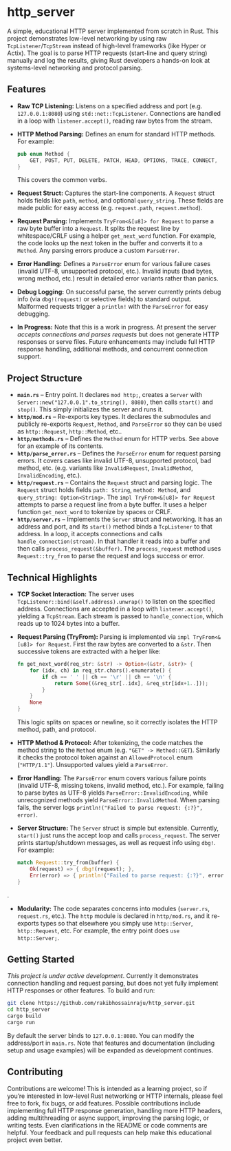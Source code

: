 # http\_server

A simple, educational HTTP server implemented from scratch in Rust. This project demonstrates low-level networking by using raw `TcpListener`/`TcpStream` instead of high-level frameworks (like Hyper or Actix). The goal is to parse HTTP requests (start-line and query string) manually and log the results, giving Rust developers a hands-on look at systems-level networking and protocol parsing.

## Features

* **Raw TCP Listening:** Listens on a specified address and port (e.g. `127.0.0.1:8080`) using `std::net::TcpListener`. Connections are handled in a loop with `listener.accept()`, reading raw bytes from the stream.
* **HTTP Method Parsing:** Defines an enum for standard HTTP methods. For example:

  ```rust
  pub enum Method {
      GET, POST, PUT, DELETE, PATCH, HEAD, OPTIONS, TRACE, CONNECT,
  }
  ```

  This covers the common verbs.
* **Request Struct:** Captures the start-line components. A `Request` struct holds fields like `path`, `method`, and optional `query_string`. These fields are made public for easy access (e.g. `request.path`, `request.method`).
* **Request Parsing:** Implements `TryFrom<&[u8]> for Request` to parse a raw byte buffer into a `Request`. It splits the request line by whitespace/CRLF using a helper `get_next_word` function. For example, the code looks up the next token in the buffer and converts it to a `Method`. Any parsing errors produce a custom `ParseError`.
* **Error Handling:** Defines a `ParseError` enum for various failure cases (invalid UTF-8, unsupported protocol, etc.). Invalid inputs (bad bytes, wrong method, etc.) result in detailed error variants rather than panics.
* **Debug Logging:** On successful parse, the server currently prints debug info (via `dbg!(request)` or selective fields) to standard output. Malformed requests trigger a `println!` with the `ParseError` for easy debugging.
* **In Progress:** Note that this is a work in progress. At present the server *accepts connections and parses requests* but does not generate HTTP responses or serve files. Future enhancements may include full HTTP response handling, additional methods, and concurrent connection support.

## Project Structure

* **`main.rs`** – Entry point. It declares `mod http;`, creates a `Server` with `Server::new("127.0.0.1".to_string(), 8080)`, then calls `start()` and `stop()`. This simply initializes the server and runs it.
* **`http/mod.rs`** – Re-exports key types. It declares the submodules and publicly re-exports `Request`, `Method`, and `ParseError` so they can be used as `http::Request`, `http::Method`, etc..
* **`http/methods.rs`** – Defines the `Method` enum for HTTP verbs. See above for an example of its contents.
* **`http/parse_error.rs`** – Defines the `ParseError` enum for request parsing errors. It covers cases like invalid UTF-8, unsupported protocol, bad method, etc. (e.g. variants like `InvalidRequest`, `InvalidMethod`, `InvalidEncoding`, etc.).
* **`http/request.rs`** – Contains the `Request` struct and parsing logic. The `Request` struct holds fields `path: String`, `method: Method`, and `query_string: Option<String>`. The `impl TryFrom<&[u8]> for Request` attempts to parse a request line from a byte buffer. It uses a helper function `get_next_word` to tokenize by spaces or CRLF.
* **`http/server.rs`** – Implements the `Server` struct and networking. It has an address and port, and its `start()` method binds a `TcpListener` to that address. In a loop, it accepts connections and calls `handle_connection(stream)`. In that handler it reads into a buffer and then calls `process_request(&buffer)`. The `process_request` method uses `Request::try_from` to parse the request and logs success or error.

## Technical Highlights

* **TCP Socket Interaction:** The server uses `TcpListener::bind(&self.address).unwrap()` to listen on the specified address. Connections are accepted in a loop with `listener.accept()`, yielding a `TcpStream`. Each stream is passed to `handle_connection`, which reads up to 1024 bytes into a buffer.
* **Request Parsing (TryFrom):** Parsing is implemented via `impl TryFrom<&[u8]> for Request`. First the raw bytes are converted to a `&str`. Then successive tokens are extracted with a helper like:

  ```rust
  fn get_next_word(req_str: &str) -> Option<(&str, &str)> {
      for (idx, ch) in req_str.chars().enumerate() {
          if ch == ' ' || ch == '\r' || ch == '\n' {
              return Some((&req_str[..idx], &req_str[idx+1..]));
          }
      }
      None
  }
  ```

  This logic splits on spaces or newline, so it correctly isolates the HTTP method, path, and protocol.
* **HTTP Method & Protocol:** After tokenizing, the code matches the method string to the `Method` enum (e.g. `"GET" -> Method::GET`). Similarly it checks the protocol token against an `AllowedProtocol` enum (`"HTTP/1.1"`). Unsupported values yield a `ParseError`.
* **Error Handling:** The `ParseError` enum covers various failure points (invalid UTF-8, missing tokens, invalid method, etc.). For example, failing to parse bytes as UTF-8 yields `ParseError::InvalidEncoding`, while unrecognized methods yield `ParseError::InvalidMethod`. When parsing fails, the server logs `println!("Failed to parse request: {:?}", error)`.
* **Server Structure:** The `Server` struct is simple but extensible. Currently, `start()` just runs the accept loop and calls `process_request`. The server prints startup/shutdown messages, as well as request info using `dbg!`. For example:

  ```rust
  match Request::try_from(buffer) {
      Ok(request) => { dbg!(request); },
      Err(error) => { println!("Failed to parse request: {:?}", error); }
  }
  ```

.

* **Modularity:** The code separates concerns into modules (`server.rs`, `request.rs`, etc.). The `http` module is declared in `http/mod.rs`, and it re-exports types so that elsewhere you simply use `http::Server`, `http::Request`, etc. For example, the entry point does `use http::Server;`.

## Getting Started

*This project is under active development*. Currently it demonstrates connection handling and request parsing, but does not yet fully implement HTTP responses or other features. To build and run:

```bash
git clone https://github.com/rakibhossainraju/http_server.git
cd http_server
cargo build
cargo run
```

By default the server binds to `127.0.0.1:8080`. You can modify the address/port in `main.rs`. Note that features and documentation (including setup and usage examples) will be expanded as development continues.

## Contributing

Contributions are welcome! This is intended as a learning project, so if you’re interested in low-level Rust networking or HTTP internals, please feel free to fork, fix bugs, or add features. Possible contributions include implementing full HTTP response generation, handling more HTTP headers, adding multithreading or async support, improving the parsing logic, or writing tests. Even clarifications in the README or code comments are helpful. Your feedback and pull requests can help make this educational project even better.
